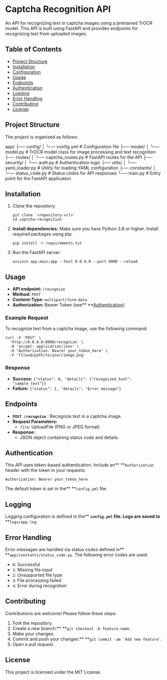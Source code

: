 # Captcha Recognition API

An API for recognizing text in captcha images using a pretrained TrOCR model. This API is built using FastAPI and provides endpoints for recognizing text from uploaded images.

## Table of Contents

* [Project Structure](#project-structure)
* [Installation](#installation)
* [Configuration](#configuration)
* [Usage](#usage)
* [Endpoints](#endpoints)
* [Authentication](#authentication)
* [Logging](#logging)
* [Error Handling](#error-handling)
* [Contributing](#contributing)
* [License](#license)


## Project Structure

The project is organized as follows:

app/
├── config/
│   └── config.yml          # Configuration file
├── model/
│   └── model.py            # TrOCR model class for image processing and text recognition
├── routes/
│   └── captcha_routes.py   # FastAPI routes for the API
├── security/
│   └── auth.py             # Authentication logic
├── utils/
│   └── yaml_loader.py      # Utility for loading YAML configuration
├── constants/
│   └── status_code.py      # Status codes for API responses
└── main.py                 # Entry point for the FastAPI application


## Installation

1. Clone the repository:

   ```
   git clone `<repository-url>`
   cd captcha-recognition
   ```
2. **Install dependencies:** Make sure you have Python 3.8 or higher. Install required packages using pip:

   ```
   pip install -r requirements.txt
   ```
3. Run the FastAPI server:

   ```
   uvicorn app.main:app --host 0.0.0.0 --port 8000 --reload

   ```


## Usage

* **API endpoint:** `/recognize`
* **Method:** `POST`
* **Content-Type:** `multipart/form-data`
* **Authorization:** Bearer Token (see** **[Authentication](#authentication))

### Example Request

To recognize text from a captcha image, use the following command:

```
curl -X 'POST' \
  'http://0.0.0.0:8000/recognize' \
  -H 'accept: application/json' \
  -H 'Authorization: Bearer your_token_here' \
  -F 'file=@/path/to/your/image.png'

```


### Response

* **Success:** `{"status": 0, "details": {"recognized_text": "sample_text"}}`
* **Failure:** `{"status": 1, "details": "Error message"}`

## Endpoints

* **`POST /recognize`** : Recognize text in a captcha image.
* **Request Parameters:**
  * `file`: UploadFile (PNG or JPEG format)
* **Response:**
  * JSON object containing status code and details.

## Authentication

This API uses token-based authentication. Include an** **`Authorization` header with the token in your requests:

```
Authorization: Bearer your_token_here

```


The default token is set in the** **`config.yml` file.

## Logging

Logging configuration is defined in the** **`config.yml` file. Logs are saved to** **`logs/app.log`.

## Error Handling

Error messages are handled via status codes defined in** **`app/constants/status_code.py`. The following error codes are used:

* `0`: Successful
* `1`: Missing file input
* `2`: Unsupported file type
* `3`: File processing failed
* `4`: Error during recognition

## Contributing

Contributions are welcome! Please follow these steps:

1. Fork the repository.
2. Create a new branch:** **`git checkout -b feature-name`.
3. Make your changes.
4. Commit and push your changes:** **`git commit -am 'Add new feature'`.
5. Open a pull request.

## License

This project is licensed under the MIT License.
